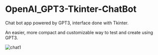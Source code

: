 # OpenAI_GPT3-Tkinter-ChatBot

Chat bot app powered by GPT3, interface done with Tkinter. 

An easier, more compact and customizable way to test and create using GPT3.

![chat1](https://user-images.githubusercontent.com/30381127/133855979-121b33d4-3d4c-41e8-9112-8f1db4d5daf1.JPG)
